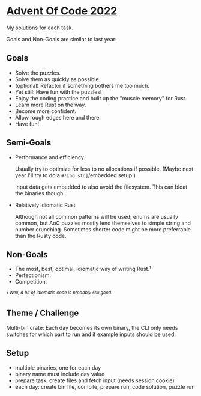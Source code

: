 # [Advent Of Code 2022]

My solutions for each task.

Goals and Non-Goals are similar to last year:

## Goals

- Solve the puzzles.
- Solve them as quickly as possible.
- (optional) Refactor if something bothers me too much.
- Yet still: Have fun with the puzzles!
- Enjoy the coding practice and built up the "muscle memory" for Rust.
- Learn more Rust on the way.
- Become more confident.
- Allow rough edges here and there.
- Have fun!

## Semi-Goals

- Performance and efficiency.

  Usually try to optimize for less to no allocations if possible.
  (Maybe next year I'll try to do a `#![no_std]`/embedded setup.)

  Input data gets embedded to also avoid the filesystem. This can bloat the binaries though.

- Relatively idiomatic Rust

  Although not all common patterns will be used; enums are usually common, but AoC puzzles mostly lend themselves to simple string and number crunching. Sometimes shorter code might be more preferrable than the Rusty code.

## Non-Goals

- The most, best, optimal, idiomatic way of writing Rust.¹
- Perfectionism.
- Competition.

¹ <sup>_Well, a bit of idiomatic code is probably still good._</sup>

## Theme / Challenge

Multi-bin crate: Each day becomes its own binary, the CLI only needs switches for which part to run and if example inputs should be used.

## Setup

- multiple binaries, one for each day
- binary name must include day value
- prepare task: create files and fetch input (needs session cookie)
- each day: create bin file, compile, prepare run, code solution, puzzle run

<!-- links -->
[Advent Of Code 2022]: https://adventofcode.com/2022
